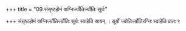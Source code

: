 +++
title = "09 संसृष्टहोमं वाग्निर्ज्योतिर्ज्योतिः सूर्यः"

+++
संसृष्टहोमं वाग्निर्ज्योतिर्ज्योतिः सूर्यः स्वाहेति सायम् । सूर्यो ज्योतिर्ज्योतिरग्निः स्वाहेति प्रातः ९